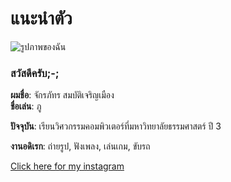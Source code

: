 # แนะนำตัว

![รูปภาพของฉัน](https://scontent.fbkk28-1.fna.fbcdn.net/v/t1.6435-9/83725056_2803647763061995_5356433566597120000_n.jpg?_nc_cat=102&ccb=1-7&_nc_sid=f798df&_nc_eui2=AeGNe3U3Da78gxNP5VklsF5rU_AT5Cot_fNT8BPkKi3981_Ez_y9hFRAfBw_aGvB1i4tyUnzBAQ1fvT5FsI5Ry5D&_nc_ohc=muHbsueQXzkQ7kNvgF3GMuF&_nc_ht=scontent.fbkk28-1.fna&oh=00_AYAK65fOeVQEQXwhEuZ-RKTWFGUc--tJN2IsbMx8g0AGMg&oe=66FA4A88)

### สวัสดีครับ;-;

**ผมชื่อ**: จักรภัทร สมบัติเจริญเมือง  
**ชื่อเล่น**: ภู

**ปัจจุบัน**: เรียนวิศวกรรมคอมพิวเตอร์ที่มหาวิทยาลัยธรรมศาสตร์ ปี 3

**งานอดิเรก**: ถ่ายรูป, ฟังเพลง, เล่นเกม, ขับรถ

[Click here for my instagram](https://www.instagram.com/paspoohsat__/)
